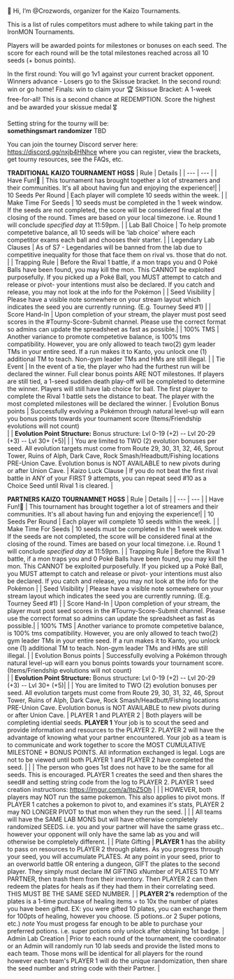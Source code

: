 👋 Hi, I’m @Crozwords, organizer for the Kaizo Tournaments. 

This is a list of rules competitors must adhere to while taking part in the IronMON Tournaments.

Players will be awarded points for milestones or bonuses on each seed. The score for each round will be the total milestones reached across all 10 seeds (+ bonus points).

In the first round: You will go 1v1 against your current bracket opponent. Winners advance - Losers go to the Skissue bracket. 
In the second round: win or go home!
Finals: win to claim your 🏆
Skissue Bracket: A 1-week free-for-all! This is a second chance at REDEMPTION. Score the highest and be awarded your skissue medal 🎖️

Setting string for the tourny will be: <br> **somethingsmart randomizer** TBD  <br>

You can join the tourney Discord server here: https://discord.gg/nxjb4HNhce where you can register, view the brackets, get tourny resources, see the FAQs, etc.

**TRADITIONAL KAIZO TOURNAMENT HGSS** 
| Rule | Details |
| --- | --- |
| Have Fun!🙂 | This tournament has brought together a lot of streamers and their communities. It's all about having fun and enjoying the experience!|
| 10 Seeds Per Round | 	Each player will complete 10 seeds within the week. |
| Make Time For Seeds | 10 seeds must be completed in the 1 week window. If the seeds are not completed, the score will be considered final at the closing of the round. Times are based on your local timezone. i.e. Round 1 will conclude *specified day* at 11:59pm. |
| Lab Ball Choice | 	To help promote competetive balance, all 10 seeds will be 'lab choice' where each competitor exams each ball and chooses their starter. |
| Legendary Lab Clauses | 	As of S7 - Legendaries will be banned from the lab due to competitive inequality for those that face them on rival vs. those that do not. |
| Trapping Rule | 	Before the Rival 1 battle, if a mon traps you and 0 Poké Balls have been found, you may kill the mon. This CANNOT be exploited purposefully. If you picked up a Poké Ball, you MUST attempt to catch and release or pivot- your intentions must also be declared. If you catch and release, you may not look at the info for the Pokémon |
| Seed Visibility | 	Please have a visible note somewhere on your stream layout which indicates the seed you are currently running. (E.g. Tourney Seed #1) |
| Score Hand-In | 	Upon completion of your stream, the player must post seed scores in the #Tourny-Score-Submit channel. Please use the correct format so admins can update the spreadsheet as fast as possible.|
| 100% TMS | 	Another variance to promote competetive balance, is 100% tms compatibility. However, you are only allowed to teach two(2) gym leader TMs in your entire seed. If a run makes it to Kanto, you unlock one (1) additional TM to teach. Non-gym leader TMs and HMs are still illegal. |
| Tie Event | 	In the event of a tie, the player who had the furthest run will be declared the winner. Full clear bonus points ARE NOT milestones. If players are still tied, a 1-seed sudden death play-off will be completed to determine the winner. Players will still have lab choice for ball. The first player to complete the Rival 1 battle sets the distance to beat. The player with the most completed milestones will be declared the winner. 
| Evolution Bonus points | Successfully evolving a Pokémon through natural level-up  will earn you bonus points towards your tournament score (Items/Friendship evolutions will not count)  
|                        | **Evolution Point Structure:** Bonus structure: Lvl 0-19 (+2) -- Lvl 20-29 (+3) -- Lvl 30+ (+5)|
|                        | You are limited to TWO (2) evolution bonuses per seed. All evolution targets must come from Route 29, 30, 31, 32, 46, Sprout Tower, Ruins of Alph, Dark Cave, Rock Smash/Headbutt/Fishing locations PRE-Union Cave. Evolution bonus is NOT AVAILABLE to new pivots during or after Union Cave. 
| Kaizo Luck Clause | If you do not beat the first rival battle in ANY of your FIRST 9 attempts, you can repeat seed #10 as a Choice Seed until Rival 1 is cleared. |


**PARTNERS KAIZO TOURNAMNET HGSS**
| Rule | Details |
| --- | --- |
| Have Fun!🙂 | This tournament has brought together a lot of streamers and their communities. It's all about having fun and enjoying the experience!|
| 10 Seeds Per Round | 	Each player will complete 10 seeds within the week. |
| Make Time For Seeds | 10 seeds must be completed in the 1 week window. If the seeds are not completed, the score will be considered final at the closing of the round. Times are based on your local timezone. i.e. Round 1 will conclude *specified day* at 11:59pm. |
| Trapping Rule | 	Before the Rival 1 battle, if a mon traps you and 0 Poké Balls have been found, you may kill the mon. This CANNOT be exploited purposefully. If you picked up a Poké Ball, you MUST attempt to catch and release or pivot- your intentions must also be declared. If you catch and release, you may not look at the info for the Pokémon |
| Seed Visibility | 	Please have a visible note somewhere on your stream layout which indicates the seed you are currently running. (E.g. Tourney Seed #1) |
| Score Hand-In | 	Upon completion of your stream, the player must post seed scores in the #Tourny-Score-Submit channel. Please use the correct format so admins can update the spreadsheet as fast as possible.|
| 100% TMS | 	Another variance to promote competetive balance, is 100% tms compatibility. However, you are only allowed to teach two(2) gym leader TMs in your entire seed. If a run makes it to Kanto, you unlock one (1) additional TM to teach. Non-gym leader TMs and HMs are still illegal. |
| Evolution Bonus points | Successfully evolving a Pokémon through natural level-up will earn you bonus points towards your tournament score. (Items/Friendship evolutions will not count)  
|                        | **Evolution Point Structure:** Bonus structure: Lvl 0-19 (+2) -- Lvl 20-29 (+3) -- Lvl 30+ (+5)|
|                        | You are limited to TWO (2) evolution bonuses per seed. All evolution targets must come from Route 29, 30, 31, 32, 46, Sprout Tower, Ruins of Alph, Dark Cave, Rock Smash/Headbutt/Fishing locations PRE-Union Cave. Evolution bonus is NOT AVAILABLE to new pivots during or after Union Cave. 
| PLAYER 1 and PLAYER 2 | Both players will be completing idential seeds. **PLAYER 1** Your job is to scout the seed and provide information and resources to the PLAYER 2. PLAYER 2 will have the advantage of knowing what your partner encountered. Your job as a team is to communicate and work together to score the MOST CUMULATIVE MILESTONE + BONUS POINTS. All information exchanged is legal. Logs are not to be viewed until both PLAYER 1 and PLAYER 2 have completed the seed. |
|                        | The person who goes 1st does not have to be the same for all seeds. This is encouraged. PLAYER 1 creates the seed and then shares the seed# and setting string code from the log to PLAYER 2. PLAYER 1 seed creation instructions: https://imgur.com/a/ltpZ5Oh |
|                        | HOWEVER, both players may NOT run the same pokemon. This also applies to pivot mons. If PLAYER 1 catches a pokemon to pivot to, and examines it's stats, PLAYER 2 may NO LONGER PIVOT to that mon when they run the seed. |
|                        | All teams will have the SAME LAB MONS but will have otherwise completely randomized SEEDS. i.e. you and your partner will have the same grass etc.. however your opponent will only have the same lab as you and will otherwise be completely different. |
| Plate Gifting | **PLAYER 1** has the ability to pass on resources to PLAYER 2 through plates. As you progress through your seed,  you will accumulate PLATES. At any point in your seed, prior to an overworld battle OR entering a dungeon,  GIFT the plates to the second player. They simply must declare IM GIFTING xNumber of PLATES TO MY PARTNER, then trash them from their inventory. Then PLAYER 2 can then redeem the plates for heals as if they had them in their correlating seed. THIS MUST BE THE SAME SEED NUMBER.
|               | **PLAYER 2's** redemption of the plates is a 1-time purchase of healing items = to 10x the number of plates you have been gifted. EX: you were gifted 10 plates, you can exchange them for 100pts of healing, however you choose. (5 potions..or 2 Super potions, etc.) *note* You must progess far enough to be able to purchase your preferred potions. i.e. super potions only unlock after obtaining 1st badge.
| Admin Lab Creation | Prior to each round of the tournament, the coordinator or an Admin will randomly run 10 lab seeds and provide the listed mons to each team. Those mons will be identical for all players for the round however each team's PLAYER 1 will do the unique randomization, then share the seed number and string code with their Partner. |
